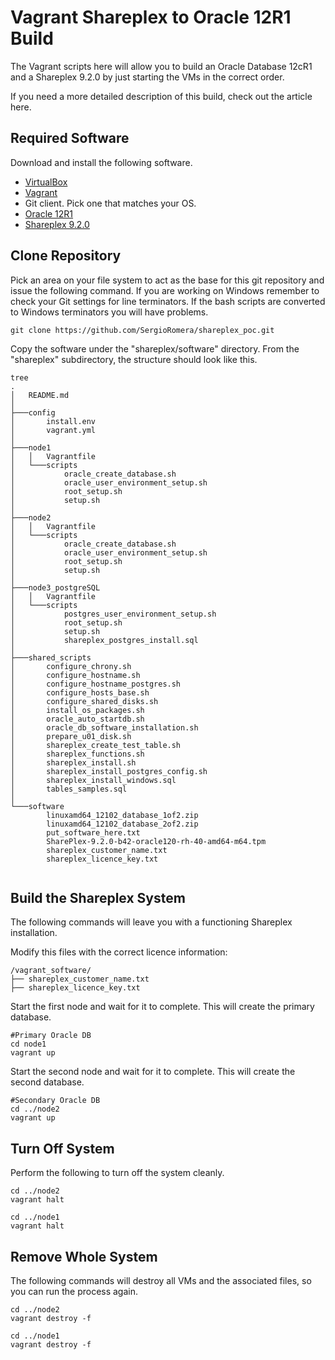 # Vagrant Shareplex to Oracle 12R1 Build

The Vagrant scripts here will allow you to build an Oracle Database 12cR1 and a Shareplex 9.2.0 by just starting the VMs in the correct order.

If you need a more detailed description of this build, check out the article here.


## Required Software

Download and install the following software.

* [VirtualBox](https://www.virtualbox.org/wiki/Downloads)
* [Vagrant](https://www.vagrantup.com/downloads.html)
* Git client. Pick one that matches your OS.
* [Oracle 12R1](https://www.oracle.com/technetwork/database/enterprise-edition/downloads/database12c-linux-download-2240591.html)
* [Shareplex 9.2.0](https://support.quest.com/en-US/Login?kc_locale=en-US&dest=%2fshareplex%2f9.2.1%2fdownload-new-releases%3fstarted%3d6093403)


## Clone Repository

Pick an area on your file system to act as the base for this git repository and issue the following command. If you are working on Windows remember to check your Git settings for line terminators. If the bash scripts are converted to Windows terminators you will have problems.

```
git clone https://github.com/SergioRomera/shareplex_poc.git
```

Copy the software under the "shareplex/software" directory. From the "shareplex" subdirectory, the structure should look like this.

```
tree
.
│   README.md
│
├───config
│       install.env
│       vagrant.yml
│
├───node1
│   │   Vagrantfile
│   └───scripts
│           oracle_create_database.sh
│           oracle_user_environment_setup.sh
│           root_setup.sh
│           setup.sh
│
├───node2
│   │   Vagrantfile
│   └───scripts
│           oracle_create_database.sh
│           oracle_user_environment_setup.sh
│           root_setup.sh
│           setup.sh
│
├───node3_postgreSQL
│   │   Vagrantfile
│   └───scripts
│           postgres_user_environment_setup.sh
│           root_setup.sh
│           setup.sh
│           shareplex_postgres_install.sql
│
├───shared_scripts
│       configure_chrony.sh
│       configure_hostname.sh
│       configure_hostname_postgres.sh
│       configure_hosts_base.sh
│       configure_shared_disks.sh
│       install_os_packages.sh
│       oracle_auto_startdb.sh
│       oracle_db_software_installation.sh
│       prepare_u01_disk.sh
│       shareplex_create_test_table.sh
│       shareplex_functions.sh
│       shareplex_install.sh
│       shareplex_install_postgres_config.sh
│       shareplex_install_windows.sql
│       tables_samples.sql
│
└───software
        linuxamd64_12102_database_1of2.zip
        linuxamd64_12102_database_2of2.zip
        put_software_here.txt
        SharePlex-9.2.0-b42-oracle120-rh-40-amd64-m64.tpm
        shareplex_customer_name.txt
        shareplex_licence_key.txt


```

## Build the Shareplex System

The following commands will leave you with a functioning Shareplex installation.

Modify this files with the correct licence information:

```
/vagrant_software/
├── shareplex_customer_name.txt
├── shareplex_licence_key.txt
```

Start the first node and wait for it to complete. This will create the primary database.

```
#Primary Oracle DB
cd node1
vagrant up
```

Start the second node and wait for it to complete. This will create the second database.

```
#Secondary Oracle DB
cd ../node2
vagrant up
```

## Turn Off System

Perform the following to turn off the system cleanly.

```
cd ../node2
vagrant halt

cd ../node1
vagrant halt
```

## Remove Whole System

The following commands will destroy all VMs and the associated files, so you can run the process again.

```
cd ../node2
vagrant destroy -f

cd ../node1
vagrant destroy -f
```
